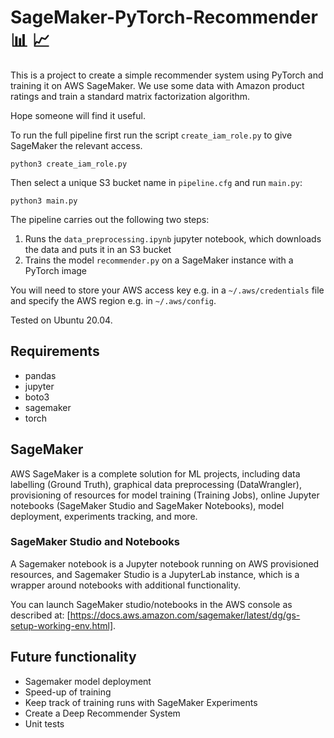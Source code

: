 
# SageMaker-PyTorch-Recommender  :bar_chart: :chart_with_upwards_trend:


This is a project to create a simple recommender system using PyTorch and training it on AWS SageMaker. We use some data with Amazon product ratings and train a standard matrix factorization algorithm.


Hope someone will find it useful.


To run the full pipeline first run the script ``create_iam_role.py`` to give SageMaker the relevant access.
```
python3 create_iam_role.py
```

Then select a unique S3 bucket name in `pipeline.cfg` and run `main.py`:

```
python3 main.py
```

The pipeline carries out the following two steps:

1. Runs the ``data_preprocessing.ipynb`` jupyter notebook, which downloads the data and puts it in an S3 bucket
2. Trains the model ``recommender.py`` on a SageMaker instance with a PyTorch image


You will need to store your AWS access key e.g. in a ``~/.aws/credentials`` file and specify the AWS region e.g. in ``~/.aws/config``.


Tested on Ubuntu 20.04.


## Requirements

* pandas
* jupyter
* boto3
* sagemaker
* torch


## SageMaker

AWS SageMaker is a complete solution for ML projects, including data labelling (Ground Truth), graphical data preprocessing (DataWrangler), provisioning of resources for model training (Training Jobs), online Jupyter notebooks (SageMaker Studio and SageMaker Notebooks), model deployment, experiments tracking, and more.


### SageMaker Studio and Notebooks

A Sagemaker notebook is a Jupyter notebook running on AWS provisioned resources, and Sagemaker Studio is a JupyterLab instance, which is a wrapper around notebooks with additional functionality.

You can launch SageMaker studio/notebooks in the AWS console as described at: [https://docs.aws.amazon.com/sagemaker/latest/dg/gs-setup-working-env.html].


## Future functionality

* Sagemaker model deployment
* Speed-up of training
* Keep track of training runs with SageMaker Experiments
* Create a Deep Recommender System
* Unit tests

